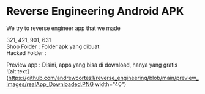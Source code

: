 # Reverse Engineering Android APK
We try to reverse engineer app that we made 

321, 421, 901, 631 </br>
Shop Folder : Folder apk yang dibuat</br>
Hacked Folder : 

Preview app : Disini, apps yang bisa di download, hanya yang gratis</br>
![alt text](https://github.com/andrewcortez1/reverse_engineering/blob/main/preview_images/realApp_Downloaded.PNG width="40")
